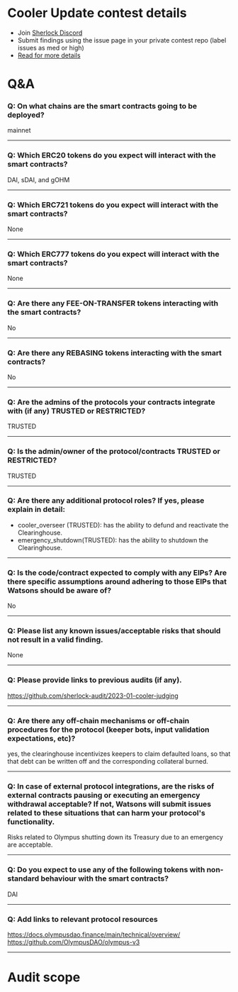 
# Cooler Update contest details

- Join [Sherlock Discord](https://discord.gg/MABEWyASkp)
- Submit findings using the issue page in your private contest repo (label issues as med or high)
- [Read for more details](https://docs.sherlock.xyz/audits/watsons)

# Q&A

### Q: On what chains are the smart contracts going to be deployed?
mainnet
___

### Q: Which ERC20 tokens do you expect will interact with the smart contracts? 
DAI, sDAI, and gOHM
___

### Q: Which ERC721 tokens do you expect will interact with the smart contracts? 
None
___

### Q: Which ERC777 tokens do you expect will interact with the smart contracts? 
None
___

### Q: Are there any FEE-ON-TRANSFER tokens interacting with the smart contracts?

No
___

### Q: Are there any REBASING tokens interacting with the smart contracts?

No
___

### Q: Are the admins of the protocols your contracts integrate with (if any) TRUSTED or RESTRICTED?
TRUSTED
___

### Q: Is the admin/owner of the protocol/contracts TRUSTED or RESTRICTED?
TRUSTED
___

### Q: Are there any additional protocol roles? If yes, please explain in detail:
- cooler_overseer (TRUSTED): has the ability to defund and reactivate the Clearinghouse.
- emergency_shutdown(TRUSTED): has the ability to shutdown the Clearinghouse.
___

### Q: Is the code/contract expected to comply with any EIPs? Are there specific assumptions around adhering to those EIPs that Watsons should be aware of?
No
___

### Q: Please list any known issues/acceptable risks that should not result in a valid finding.
None
___

### Q: Please provide links to previous audits (if any).
https://github.com/sherlock-audit/2023-01-cooler-judging
___

### Q: Are there any off-chain mechanisms or off-chain procedures for the protocol (keeper bots, input validation expectations, etc)?
yes, the clearinghouse incentivizes keepers to claim defaulted loans, so that that debt can be written off and the corresponding collateral burned.
___

### Q: In case of external protocol integrations, are the risks of external contracts pausing or executing an emergency withdrawal acceptable? If not, Watsons will submit issues related to these situations that can harm your protocol's functionality.
Risks related to Olympus shutting down its Treasury due to an emergency are acceptable.
___

### Q: Do you expect to use any of the following tokens with non-standard behaviour with the smart contracts?
DAI
___

### Q: Add links to relevant protocol resources
https://docs.olympusdao.finance/main/technical/overview/
https://github.com/OlympusDAO/olympus-v3
___



# Audit scope

